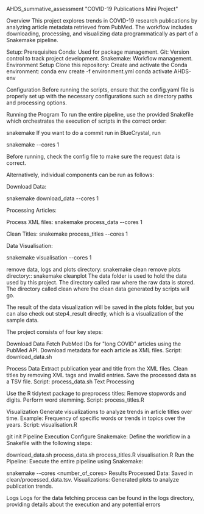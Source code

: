 AHDS_summative_assessment "COVID-19 Publications Mini Project"

Overview
This project explores trends in COVID-19 research publications by analyzing article metadata retrieved from PubMed. The workflow includes downloading, processing, and visualizing data programmatically as part of a Snakemake pipeline.

Setup:
Prerequisites
Conda: Used for package management.
Git: Version control to track project development.
Snakemake: Workflow management.
Environment Setup
Clone this repository:
Create and activate the Conda environment:
conda env create -f environment.yml
conda activate AHDS-env

Configuration
Before running the scripts, ensure that the config.yaml file is properly set up with the necessary configurations such as directory paths and processing options.

Running the Program
To run the entire pipeline, use the provided Snakefile which orchestrates the execution of scripts in the correct order:

snakemake
If you want to do a commit run in BlueCrystal, run

snakemake  --cores 1

Before running, check the config file to make sure the request data is correct.

Alternatively, individual components can be run as follows:

Download Data:

snakemake download_data --cores 1

Processing Articles:

Process XML files:
snakemake process_data  --cores 1

Clean Titles:
snakemake process_titles --cores 1

Data Visualisation:

snakemake visualisation --cores 1


remove data, logs and plots directory:
snakemake clean
remove plots directory::
snakemake cleanplot
The data folder is used to hold the data used by this project. The directory called raw where the raw data is stored. The directory called clean where the clean data generated by scripts will go.

The result of the data visualization will be saved in the plots folder, but you can also check out step4_result directly, which is a visualization of the sample data.


The project consists of four key steps:

Download Data
Fetch PubMed IDs for "long COVID" articles using the PubMed API.
Download metadata for each article as XML files.
Script: download_data.sh

Process Data
Extract publication year and title from the XML files.
Clean titles by removing XML tags and invalid entries.
Save the processed data as a TSV file.
Script: process_data.sh
Text Processing

Use the R tidytext package to preprocess titles:
Remove stopwords and digits.
Perform word stemming.
Script: process_titles.R

Visualization
Generate visualizations to analyze trends in article titles over time.
Example: Frequency of specific words or trends in topics over the years.
Script: visualisation.R

git init
Pipeline Execution
Configure Snakemake: Define the workflow in a Snakefile with the following steps:

download_data.sh
process_data.sh
process_titles.R
visualisation.R
Run the Pipeline: Execute the entire pipeline using Snakemake:

snakemake --cores <number_of_cores>
Results
Processed Data: Saved in clean/processed_data.tsv.
Visualizations: Generated plots to analyze publication trends.

Logs
Logs for the data fetching process can be found in the logs directory, providing details about the execution and any potential errors
